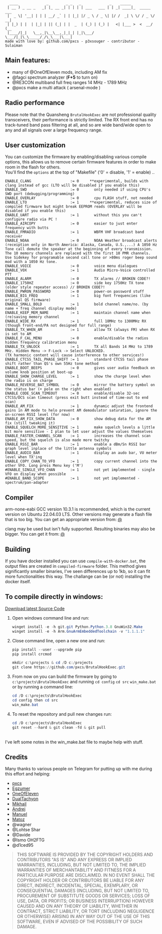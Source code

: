 ```
  ____             _        _ _   _             _    _____               
 | __ ) _ __ _   _| |_ __ _| | | | | ___   ___ | | _| ____|_  _____  ___ 
 |  _ \| '__| | | | __/ _` | | |_| |/ _ \ / _ \| |/ /  _| \ \/ / _ \/ __|
 | |_) | |  | |_| | || (_| | |  _  | (_) | (_) |   <| |___ >  <  __/ (__ 
 |____/|_|   \__,_|\__\__,_|_|_| |_|\___/ \___/|_|\_\_____/_/\_\___|\___|
made with love by: github.com/pxcs - p3xsouger - contributor - Sulaiman                                                                       
```

## Main features:
 - many of @OneOfEleven mods, including AM fix
 - @fagci spectrum analyzer (**F+5** to turn on)
 - @RE3CON multiband full freq ranges 14 MHz - 1789 MHz
 - @pxcs make a multi attack ( arsenal-mode )

## Radio performance

Please note that the Quansheng `BrutalHookExec` are not professional quality transceivers, their
performance is strictly limited. The RX front end has no track-tuned band pass filtering
at all, and so are wide band/wide open to any and all signals over a large frequency range.<br />

## User customization

You can customize the firmware by enabling/disabling various compile options, this allows
us to remove certain firmware features in order to make room in the flash for others.
<br>
You'll find the `options` at the top of "Makefile" ('0' = disable, '1' = enable) ..

```
ENABLE_CLANG                  := 0     **experimental, builds with clang instead of gcc (LTO will be disabled if you enable this)
ENABLE_SWD                    := 0       only needed if using CPU's SWD port (debugging/programming)
ENABLE_OVERLAY                := 0       cpu FLASH stuff, not needed
ENABLE_LTO                    := 1     **experimental, reduces size of compiled firmware but might break EEPROM reads (OVERLAY will be disabled if you enable this)
ENABLE_UART                   := 1       without this you can't configure radio via PC !
ENABLE_AIRCOPY                := 0       easier to just enter frequency with butts
ENABLE_FMRADIO                := 1       WBFM VHF broadcast band receiver
ENABLE_NOAA                   := 0       NOAA Weather broadcast alerts (receiption only in North America: Alaska, Canada, U.S.,...) A 1050 Hz Tone call demute the speaker at the beginning of every transmission. The 10 memory channels are replaced with the first 10 PMR channels. Use Sidekey for programable second call tone or >80ms roger beep sound mod with a 1050 Hz tone.
ENABLE_VOICE                  := 0       voice menu dialogues
ENABLE_VOX                    := 1       Audio Micro-Voice controlled PTT
ENABLE_ALARM                  := 0       TX alarms // BROKEN CODE?!
ENABLE_1750HZ                 := 0       side key 1750Hz TX tone (older style repeater access) // BROKEN CODE?!
ENABLE_PWRON_PASSWORD         := 0       power-on password stuff
ENABLE_BIG_FREQ               := 1       big font frequencies (like original QS firmware)
ENABLE_SMALL_BOLD             := 1       bold channel name/no. (by name + freq channel display mode)
ENABLE_KEEP_MEM_NAME          := 1       maintain channel name when (re)saving memory channel
ENABLE_WIDE_RX                := 1       full 18MHz to 1300MHz RX (though front-end/PA not designed for full range)
ENABLE_TX_WHEN_AM             := 1       allow TX (always FM) when RX is set to AM
ENABLE_F_CAL_MENU             := 0       enable/disable the radios hidden frequency calibration menu
ENABLE_TX_UNLOCK              := 1       TX all Bands 14 MHz to 1789 MHz. Hidden Menu -> F-Lock -> Select UNLOCKED. 
(TX harmonic content will cause interference to other services!)
ENABLE_CTCSS_TAIL_PHASE_SHIFT := 1       standard CTCSS tail phase shift rather than QS's own 55Hz tone method
ENABLE_BOOT_BEEPS             := 0       gives user audio feedback on volume knob position at boot-up
ENABLE_SHOW_CHARGE_LEVEL      := 1       show the charge level when the radio is on charge
ENABLE_REVERSE_BAT_SYMBOL     := 0       mirror the battery symbol on the status bar (+ pole on the right when enabled)
ENABLE_CODE_SCAN_TIMEOUT      := 0       enable/disable 32-sec CTCSS/DCS scan timeout (press exit butt instead of time-out to end scan)
ENABLE_AM_FIX                 := 1       dynamic adjust the frontend gains in AM mode to helo prevent AM demodulator saturation, ignore the on-screen RSSI level (for now)
ENABLE_AM_FIX_SHOW_DATA       := 0       show debug data for the AM fix (still tweaking it)
ENABLE_SQUELCH_MORE_SENSITIVE := 1       make squelch levels a little bit more sensitive - I plan to let user adjust the values themselves
ENABLE_FASTER_CHANNEL_SCAN    := 1       increases the channel scan speed, but the squelch is also made more twitchy
ENABLE_RSSI_BAR               := 1       enable a dBm/Sn RSSI bar graph level inplace of the little antenna symbols
ENABLE_AUDIO_BAR              := 1       display an audo bar, VU meter level when TX'ing
ENABLE_COPY_CHAN_TO_VFO       := 1       copy current channel into the other VFO. Long press Menu key ('M')
#ENABLE_SINGLE_VFO_CHAN       := 1       not yet implemented - single VFO on display when possible
#ENABLE_BAND_SCOPE            := 1       not yet implemented - spectrum/pan-adapter
```

## Compiler

arm-none-eabi GCC version 10.3.1 is recommended, which is the current version on Ubuntu 22.04.03 LTS.
Other versions may generate a flash file that is too big.
You can get an appropriate version from: [@](https://developer.arm.com/downloads/-/gnu-rm)

clang may be used but isn't fully supported. Resulting binaries may also be bigger.
You can get it from: [@](https://releases.llvm.org/download.html)

## Building

If you have docker installed you can use `compile-with-docker.bat`, the output files are created in `compiled-firmware` folder. This method gives significantly smaller binaries, I've seen differences up to 1kb, so it can fit more functionalities this way. The challange can be (or not) installing the docker itself.

## To compile directly in windows:

[Download latest Source Code](https://github.com/RE3CON/uv-k5-firmware-custom/archive/refs/heads/main.zip)

1. Open windows command line and run:
    ```powershell
    winget install -e -h git.git Python.Python.3.8 GnuWin32.Make
    winget install -e -h Arm.GnuArmEmbeddedToolchain -v "1.1.1.1"
    ```

2. Close command line, open a new one and run:
    ```powershell
    pip install --user --upgrade pip
    pip install crcmod
    
    mkdir c:\projects & cd /D c:/projects
    git clone https://github.com/pxcs/BrutalHookExec.git
    ```
3. From now on you can build the firmware by going to `c:\projects\BrutalHookExec` and running `cd config` `cd src` `win_make.bat` or by running a command line:
    ```powershell
    cd /D c:\projects\BrutalHookExec
    cd config then cd src
    win_make.bat
    ```
4. To reset the repository and pull new changes run:
    ```powershell
    cd /D c:\projects\BrutalHookExec
    git reset --hard & git clean -fd & git pull
    ```

<br>
I've left some notes in the win_make.bat file to maybe help with stuff.

## Credits

Many thanks to various people on Telegram for putting up with me during this effort and helping:

* [pxcs](https://github.com/pxcs)
* [Egzumer](https://github.com/egzumer)
* [OneOfEleven](https://github.com/OneOfEleven)
* [DualTachyon](https://github.com/DualTachyon)
* [Mikhail](https://github.com/fagci)
* [Andrej](https://github.com/Tunas1337)
* [Manuel](https://github.com/manujedi)
* [Matoz](https://github.com/spm81)
* @wagner
* @Lohtse Shar
* @Davide
* @Ismo OH2FTG
* @d1ced95

> THIS SOFTWARE IS PROVIDED BY THE COPYRIGHT HOLDERS AND CONTRIBUTORS "AS IS"
AND ANY EXPRESS OR IMPLIED WARRANTIES, INCLUDING, BUT NOT LIMITED TO, THE
IMPLIED WARRANTIES OF MERCHANTABILITY AND FITNESS FOR A PARTICULAR PURPOSE ARE
DISCLAIMED. IN NO EVENT SHALL THE COPYRIGHT HOLDER OR CONTRIBUTORS BE LIABLE
FOR ANY DIRECT, INDIRECT, INCIDENTAL, SPECIAL, EXEMPLARY, OR CONSEQUENTIAL
DAMAGES (INCLUDING, BUT NOT LIMITED TO, PROCUREMENT OF SUBSTITUTE GOODS OR
SERVICES; LOSS OF USE, DATA, OR PROFITS; OR BUSINESS INTERRUPTION) HOWEVER
CAUSED AND ON ANY THEORY OF LIABILITY, WHETHER IN CONTRACT, STRICT LIABILITY,
OR TORT (INCLUDING NEGLIGENCE OR OTHERWISE) ARISING IN ANY WAY OUT OF THE USE
OF THIS SOFTWARE, EVEN IF ADVISED OF THE POSSIBILITY OF SUCH DAMAGE.
